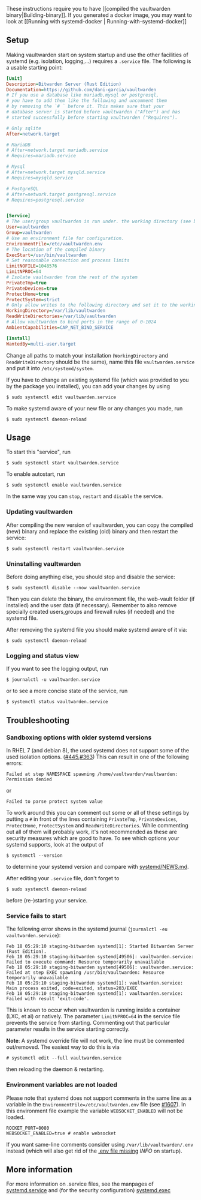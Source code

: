 These instructions require you to have [[compiled the vaultwarden binary|Building-binary]]. If you generated a docker image, you may want to look at [[Running with systemd-docker | Running-with-systemd-docker]]
## Setup
Making vaultwarden start on system startup and use the other facilities of systemd (e.g. isolation, logging,...) requires a `.service` file. The following is a usable starting point:
```ini
[Unit]
Description=Bitwarden Server (Rust Edition)
Documentation=https://github.com/dani-garcia/vaultwarden
# If you use a database like mariadb,mysql or postgresql, 
# you have to add them like the following and uncomment them 
# by removing the `# ` before it. This makes sure that your 
# database server is started before vaultwarden ("After") and has 
# started successfully before starting vaultwarden ("Requires").

# Only sqlite
After=network.target

# MariaDB
# After=network.target mariadb.service
# Requires=mariadb.service

# Mysql
# After=network.target mysqld.service
# Requires=mysqld.service

# PostgreSQL
# After=network.target postgresql.service
# Requires=postgresql.service


[Service]
# The user/group vaultwarden is run under. the working directory (see below) should allow write and read access to this user/group
User=vaultwarden
Group=vaultwarden
# Use an environment file for configuration.
EnvironmentFile=/etc/vaultwarden.env
# The location of the compiled binary
ExecStart=/usr/bin/vaultwarden
# Set reasonable connection and process limits
LimitNOFILE=1048576
LimitNPROC=64
# Isolate vaultwarden from the rest of the system
PrivateTmp=true
PrivateDevices=true
ProtectHome=true
ProtectSystem=strict
# Only allow writes to the following directory and set it to the working directory (user and password data are stored here)
WorkingDirectory=/var/lib/vaultwarden
ReadWriteDirectories=/var/lib/vaultwarden
# Allow vaultwarden to bind ports in the range of 0-1024
AmbientCapabilities=CAP_NET_BIND_SERVICE

[Install]
WantedBy=multi-user.target
```
Change all paths to match your installation (`WorkingDirectory` and `ReadWriteDirectory` should be the same),
name this file `vaultwarden.service` and put it into `/etc/systemd/system`. 

If you have to change an existing systemd file (which was provided to you by the package you installed), you can add your changes by using 
```
$ sudo systemctl edit vaultwarden.service
```
To make systemd aware of your new file or any changes you made, run
```
$ sudo systemctl daemon-reload
```
## Usage
To start this "service", run
```
$ sudo systemctl start vaultwarden.service
```

To enable autostart, run
```
$ sudo systemctl enable vaultwarden.service
```
In the same way you can `stop`, `restart` and `disable` the service.
### Updating vaultwarden
After compiling the new version of vaultwarden, you can copy the compiled (new) binary and replace the existing (old) binary and then restart the service:
```
$ sudo systemctl restart vaultwarden.service
```
### Uninstalling vaultwarden
Before doing anything else, you should stop and disable the service:
```
$ sudo systemctl disable --now vaultwarden.service
```
Then you can delete the binary, the environment file, the web-vault folder (if installed) and the user data (if necessary). Remember to also remove specially created users,groups and firewall rules (if needed) and the systemd file.

After removing the systemd file you should make systemd aware of it via:
```
$ sudo systemctl daemon-reload
```

### Logging and status view
If you want to see the logging output, run
```
$ journalctl -u vaultwarden.service
```
or to see a more concise state of the service, run
```
$ systemctl status vaultwarden.service
```

## Troubleshooting
### Sandboxing options with older systemd versions
In RHEL 7 (and debian 8), the used systemd does not support some of the used isolation options. ([#445](https://github.com/dani-garcia/vaultwarden/issues/445),[#363](https://github.com/dani-garcia/vaultwarden/issues/363))
This can result in one of the following errors:
```
Failed at step NAMESPACE spawning /home/vaultwarden/vaultwarden: Permission denied
```
or 
```
Failed to parse protect system value
```
To work around this you can comment out some or all of these settings by putting a `#` in front of the lines containing
`PrivateTmp`, `PrivateDevices`, `ProtectHome`, `ProtectSystem` and `ReadWriteDirectories`. While commenting out all of them will probably work, it's not recommended as these are security measures which are good to have. To see which options your systemd supports, look at the output of
```
$ systemctl --version
```
to determine your systemd version and compare with [systemd/NEWS.md](https://github.com/systemd/systemd/blob/master/NEWS).

After editing your `.service` file, don't forget to 
```
$ sudo systemctl daemon-reload
```
before (re-)starting your service.

### Service fails to start

The following error shows in the systemd journal (`journalctl -eu vaultwarden.service`):

```
Feb 18 05:29:10 staging-bitwarden systemd[1]: Started Bitwarden Server (Rust Edition).
Feb 18 05:29:10 staging-bitwarden systemd[49506]: vaultwarden.service: Failed to execute command: Resource temporarily unavailable
Feb 18 05:29:10 staging-bitwarden systemd[49506]: vaultwarden.service: Failed at step EXEC spawning /usr/bin/vaultwarden: Resource temporarily unavailable
Feb 18 05:29:10 staging-bitwarden systemd[1]: vaultwarden.service: Main process exited, code=exited, status=203/EXEC
Feb 18 05:29:10 staging-bitwarden systemd[1]: vaultwarden.service: Failed with result 'exit-code'.
```

This is known to occur when vaultwarden is running inside a container (LXC, et al) or natively. The parameter `LimitNPROC=64` in the service file prevents the service from starting. Commenting out that particular parameter results in the service starting correctly.

**Note**: A systemd override file will not work, the line must be commented out/removed. The easiest way to do this is via
```
# systemctl edit --full vaultwarden.service
```
then reloading the daemon & restarting.

### Environment variables are not loaded

Please note that systemd does not support comments in the same line as a variable in the `EnvironmentFile=/etc/vaultwarden.env` file (see [#1607](/dani-garcia/vaultwarden/issues/1607)). In this environment file example the variable `WEBSOCKET_ENABLED` will not be loaded.
```
ROCKET_PORT=8080
WEBSOCKET_ENABLED=true # enable websocket
```

If you want same-line comments consider using `/var/lib/vaultwarden/.env` instead (which will also get rid of the [.env file missing](https://github.com/dani-garcia/vaultwarden/wiki/FAQs#why-does-vaultwarden-say-info-no-env-file-found-even-though-i-provided-one) _INFO_ on startup).


## More information
For more information on .service files, see the manpages of [systemd.service](https://www.freedesktop.org/software/systemd/man/systemd.service.html) and (for the security configuration) [systemd.exec](https://www.freedesktop.org/software/systemd/man/systemd.exec.html)
